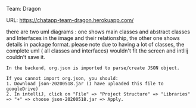 Team: Dragon

URL: https://chatapp-team-dragon.herokuapp.com/

there are two uml diagrams : one shows main classes and abstract classes and Interfaces in the image and their relationship, the other one shows details in package format. please note due to having a lot of classes, the complete uml ( all classes and interfaces) wouldn't fit the screen and intllij couldn't save it.

```
In the backend, org.json is imported to parse/create JSON object.

If you cannot import org.json, you should:
1. Download json-20200518.jar (I have uploaded this file to googleDrive)
2. In intelliJ, click on "File" => "Project Structure" => "Libraries" => "+" => choose json-20200518.jar => Apply.
```
